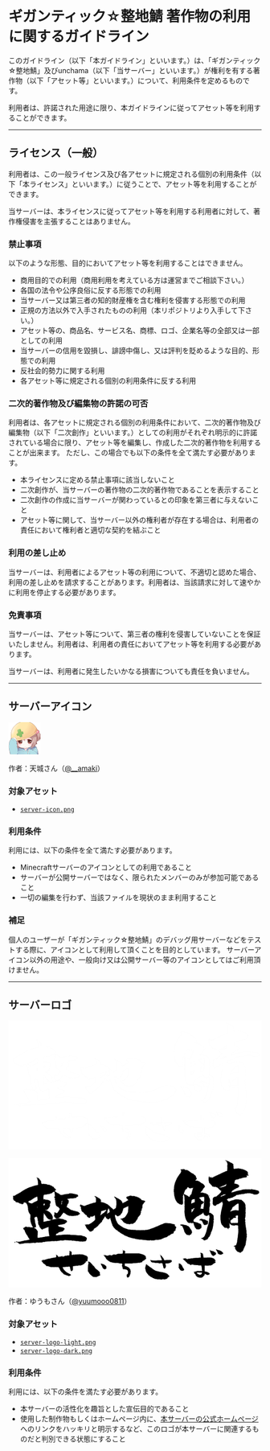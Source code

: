 # ギガンティック☆整地鯖 著作物の利用に関するガイドライン

このガイドライン（以下「本ガイドライン」といいます。）は、「ギガンティック☆整地鯖」及びunchama（以下「当サーバー」といいます。）が権利を有する著作物（以下「アセット等」といいます。）について、利用条件を定めるものです。

利用者は、許諾された用途に限り、本ガイドラインに従ってアセット等を利用することができます。

---

## ライセンス（一般）

利用者は、この一般ライセンス及び各アセットに規定される個別の利用条件（以下「本ライセンス」といいます。）に従うことで、アセット等を利用することができます。

当サーバーは、本ライセンスに従ってアセット等を利用する利用者に対して、著作権侵害を主張することはありません。

### 禁止事項

以下のような形態、目的においてアセット等を利用することはできません。

* 商用目的での利用（商用利用を考えている方は運営までご相談下さい。）
* 各国の法令や公序良俗に反する形態での利用
* 当サーバー又は第三者の知的財産権を含む権利を侵害する形態での利用
* 正規の方法以外で入手されたものの利用（本リポジトリより入手して下さい。）
* アセット等の、商品名、サービス名、商標、ロゴ、企業名等の全部又は一部としての利用
* 当サーバーの信用を毀損し、誹謗中傷し、又は評判を貶めるような目的、形態での利用
* 反社会的勢力に関する利用
* 各アセット等に規定される個別の利用条件に反する利用

### 二次的著作物及び編集物の許諾の可否

利用者は、各アセットに規定される個別の利用条件において、二次的著作物及び編集物（以下「二次創作」といいます。）としての利用がそれぞれ明示的に許諾されている場合に限り、アセット等を編集し、作成した二次的著作物を利用することが出来ます。
ただし、この場合でも以下の条件を全て満たす必要があります。

* 本ライセンスに定める禁止事項に該当しないこと
* 二次創作が、当サーバーの著作物の二次的著作物であることを表示すること
* 二次創作の作成に当サーバーが関わっているとの印象を第三者に与えないこと
* アセット等に関して、当サーバー以外の権利者が存在する場合は、利用者の責任において権利者と適切な契約を結ぶこと

### 利用の差し止め

当サーバーは、利用者によるアセット等の利用について、不適切と認めた場合、利用の差し止めを請求することがあります。利用者は、当該請求に対して速やかに利用を停止する必要があります。

### 免責事項

当サーバーは、アセット等について、第三者の権利を侵害していないことを保証いたしません。利用者は、利用者の責任においてアセット等を利用する必要があります。

当サーバーは、利用者に発生したいかなる損害についても責任を負いません。

---

## サーバーアイコン

![`server-icon.png`](./server-icon.png)

作者：天城さん（[@__amaki](https://twitter.com/__amaki)）

### 対象アセット

* [`server-icon.png`](./server-icon.png)

### 利用条件

利用には、以下の条件を全て満たす必要があります。

* Minecraftサーバーのアイコンとしての利用であること
* サーバーが公開サーバーではなく、限られたメンバーのみが参加可能であること
* 一切の編集を行わず、当該ファイルを現状のまま利用すること

### 補足

個人のユーザーが「ギガンティック☆整地鯖」のデバッグ用サーバーなどをテストする際に、アイコンとして利用して頂くことを目的としています。
サーバーアイコン以外の用途や、一般向け又は公開サーバー等のアイコンとしてはご利用頂けません。

---

## サーバーロゴ

![server-logo-light.png](./server-logo-light.png)

![server-logo-dark.png](./server-logo-dark.png)

作者：ゆうもさん（[@yuumooo0811](https://twitter.com/@yuumooo0811)）

### 対象アセット

* [`server-logo-light.png`](./server-logo-light.png)
* [`server-logo-dark.png`](./server-logo-dark.png)

### 利用条件

利用には、以下の条件を満たす必要があります。

* 本サーバーの活性化を趣旨とした宣伝目的であること
* 使用した制作物もしくはホームページ内に、[本サーバーの公式ホームページ](https://www.seichi.network/gigantic)へのリンクをハッキリと明示するなど、このロゴが本サーバーに関連するものだと判別できる状態にすること
